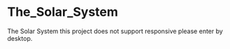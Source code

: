 # The_Solar_System
The Solar System
this project does not support responsive please enter by desktop.
